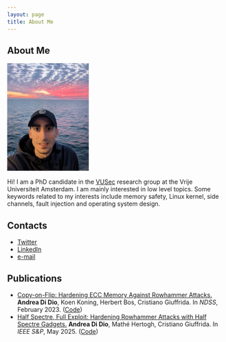 ```yaml
---
layout: page
title: About Me
---
```

## About Me

<img src="/img/me-scandi.jpg" alt="Hey There :)" height="250" width="190">


Hi! I am a PhD candidate in the [VUSec](https://www.vusec.net/) research group at the Vrije Universiteit Amsterdam. I am mainly interested in low level topics. Some keywords related to my interests include memory safety, Linux kernel, side channels, fault injection and operating system design.

## Contacts

* [Twitter](https://twitter.com/hammertux)
* [LinkedIn](https://www.linkedin.com/in/andrea-di-dio-17b468131/)
* [e-mail](mailto:a.di.dio@.vu.nl)

## Publications

* [Copy-on-Flip: Hardening ECC Memory Against Rowhammer Attacks.](https://download.vusec.net/papers/cof_ndss23.pdf) __Andrea Di Dio__, Koen Koning, Herbert Bos, Cristiano Giuffrida. In _NDSS_, February 2023. ([Code](https://github.com/vusec/Copy-on-Flip))
* [Half Spectre, Full Exploit: Hardening Rowhammer Attacks with Half Spectre Gadgets.](https://download.vusec.net/papers/halfspectre_sp25.pdf) __Andrea Di Dio__, Mathé Hertogh, Cristiano Giuffrida. In _IEEE S&P_, May 2025. ([Code](https://github.com/vusec/half-spectre))
